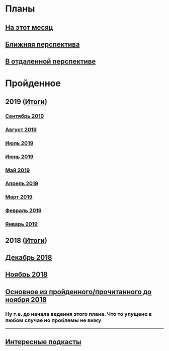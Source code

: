 # Планы

## [На этот месяц](2019/October.md)

## [Ближняя перспектива](some-next-mounth.md)

## [В отдаленной перспективе](someday.md)

# Пройденное

## 2019 ([Итоги](2019/Summary.md))

### [Сентябрь 2019](2019/September.md)
### [Август 2019](2019/August.md)
### [Июль 2019](2019/July.md)
### [Июнь 2019](2019/June.md)
### [Май 2019](2019/May.md)
### [Апрель 2019](2019/April.md)
### [Март 2019](2019/March.md)
### [Февраль 2019](2019/February.md)
### [Январь 2019](2019/January.md)

## 2018 ([Итоги](2018/Summary.md))

## [Декабрь 2018](2018/December.md)

## [Ноябрь 2018](2018/November.md)

## [Основное из пройденного/прочитанного до ноября 2018](passed.md)

### Ну т.е. до начала ведения этого плана. Что то упущено в любом случае но проблемы не вижу

______________________________________________________

## [Интересные подкасты](podcasts.md)
